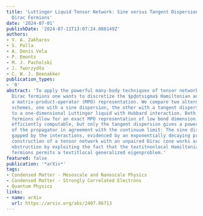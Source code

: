 ```yaml
---
title: 'Luttinger Liquid Tensor Network: Sine versus Tangent Dispersion of Massless
  Dirac Fermions'
date: '2024-07-01'
publishDate: '2024-07-11T13:07:24.088149Z'
authors:
- V. A. Zakharov
- S. Polla
- A. Donís Vela
- P. Emonts
- M. J. Pacholski
- J. Tworzydło
- C. W. J. Beenakker
publication_types:
- '0'
abstract: 'To apply the powerful many-body techniques of tensor networks to massless
  Dirac fermions one wants to discretize the $pḑotsigma$ Hamiltonian and construct
  a matrix-product-operator (MPO) representation. We compare two alternative discretization
  schemes, one with a sine dispersion, the other with a tangent dispersion, applied
  to a one-dimensional Luttinger liquid with Hubbard interaction. Both types of lattice
  fermions allow for an exact MPO representation of low bond dimension, so they are
  efficiently computable, but only the tangent dispersion gives a power law decay
  of the propagator in agreement with the continuum limit: The sine dispersion is
  gapped by the interactions, evidenced by an exponentially decaying propagator. Our
  construction of a tensor network with an unpaired Dirac cone works around the fermion-doubling
  obstruction by exploiting the fact that the textitnonlocal Hamiltonian of tangent
  fermions permits a textitlocal generalized eigenproblem.'
featured: false
publication: '*arXiv*'
tags:
- Condensed Matter - Mesoscale and Nanoscale Physics
- Condensed Matter - Strongly Correlated Electrons
- Quantum Physics
links:
- name: arXiv
  url: https://arxiv.org/abs/2407.06713
---
```


